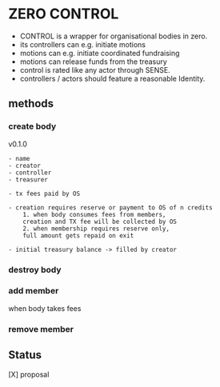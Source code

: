 # ZERO CONTROL

- CONTROL is a wrapper for organisational bodies in zero.
- its controllers can e.g. initiate motions
- motions can e.g. initiate coordinated fundraising
- motions can release funds from the treasury
- control is rated like any actor through SENSE.
- controllers / actors should feature a reasonable Identity.

## methods

### create body

v0.1.0

	- name
	- creator
	- controller
	- treasurer

	- tx fees paid by OS

	- creation requires reserve or payment to OS of n credits
		1. when body consumes fees from members,
		creation and TX fee will be collected by OS
		2. when membership requires reserve only,
		full amount gets repaid on exit

	- initial treasury balance -> filled by creator

### destroy body

### add member
when body takes fees
### remove member


## Status

[X] proposal